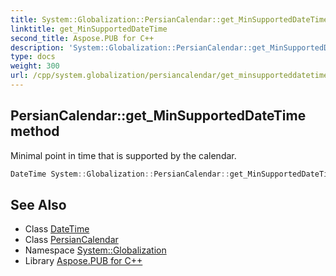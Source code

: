 ```yaml
---
title: System::Globalization::PersianCalendar::get_MinSupportedDateTime method
linktitle: get_MinSupportedDateTime
second_title: Aspose.PUB for C++
description: 'System::Globalization::PersianCalendar::get_MinSupportedDateTime method. Minimal point in time that is supported by the calendar in C++.'
type: docs
weight: 300
url: /cpp/system.globalization/persiancalendar/get_minsupporteddatetime/
---
```

## PersianCalendar::get_MinSupportedDateTime method


Minimal point in time that is supported by the calendar.

```cpp
DateTime System::Globalization::PersianCalendar::get_MinSupportedDateTime() const override
```

## See Also

* Class [DateTime](../../../system/datetime/)
* Class [PersianCalendar](../)
* Namespace [System::Globalization](../../)
* Library [Aspose.PUB for C++](../../../)
